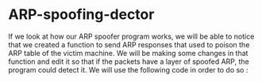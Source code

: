 # ARP-spoofing-dector
If we look at how our ARP spoofer program works, we will be able to notice that we created a function to send ARP responses that used to poison the ARP table of the victim machine. We will be making some changes in that function and edit it so that if the packets have a layer of spoofed ARP, the program could detect it. We will use the following code in order to do so :
